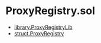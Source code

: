 # ProxyRegistry.sol

<!-- START_INDEX -->
- [library.ProxyRegistryLib](./library.ProxyRegistryLib.md)
- [struct.ProxyRegistry](./struct.ProxyRegistry.md)
<!-- END_INDEX -->
